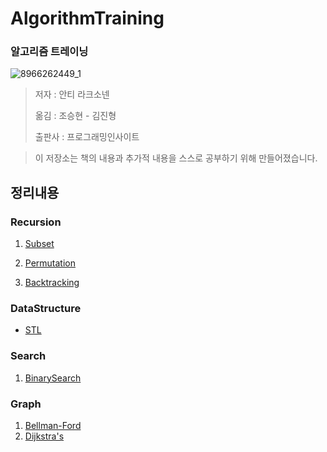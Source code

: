 # AlgorithmTraining

### 알고리즘 트레이닝

![8966262449_1](https://user-images.githubusercontent.com/55838461/73277372-6b564980-422d-11ea-8312-7ddbf154b1ef.jpg)



> 저자 : 안티 라크소넨
>
> 옮김 : 조승현 - 김진형
>
> 출판사 : 프로그래밍인사이트

> 이 저장소는 책의 내용과 추가적 내용을 스스로 공부하기 위해 만들어졌습니다.



## 정리내용

### Recursion

1. [Subset](https://github.com/leeshinyook/AlgorithmTraining/blob/master/Recursion/subset.md)

2. [Permutation](https://github.com/leeshinyook/AlgorithmTraining/blob/master/Recursion/permutation.md)

3. [Backtracking](https://github.com/leeshinyook/AlgorithmTraining/blob/master/Recursion/BackTracking.md)



### DataStructure

- [STL](https://github.com/leeshinyook/AlgorithmTraining/blob/master/DataStructrue/STL.md)



### Search

1. [BinarySearch](https://github.com/leeshinyook/AlgorithmTraining/blob/master/Search/binarySearch.md)



### Graph

1. [Bellman-Ford](https://github.com/leeshinyook/AlgorithmTraining/blob/master/Graph/BellmanFord.md)
2. [Dijkstra's](https://github.com/leeshinyook/AlgorithmTraining/blob/master/Graph/Dijkstra.md)